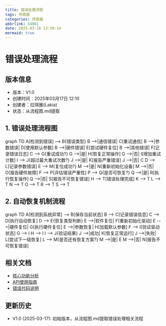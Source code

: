 ```yaml
---
title: 错误处理流程
tags: 传感器
categories: 传感器
abbrlink: 54001
date: 2025-03-16 13:50:14
mermaid: true
---
```


<script src="https://cdn.jsdelivr.net/npm/mermaid/dist/mermaid.min.js"></script>
<script>mermaid.initialize({startOnLoad:true});</script>

# 错误处理流程

## 版本信息
- 版本：V1.0
- 创建时间：2025年03月17日 12:10
- 创建者：拉琪雅(Lakia)
- 状态：从流程图.md提取

## 1. 错误处理流程图

<div class="mermaid">
graph TD
A[检测到错误] --> B{错误类型}
B -->|通信错误| C[重试通信]
B -->|参数错误| D[使用默认参数]
B -->|硬件错误| E[尝试硬件复位]
B -->|其他错误| F[记录错误日志]
C --> G{重试成功?}
G -->|是| H[恢复正常操作]
G -->|否| I[增加重试计数]
I --> J{超过最大重试次数?}
J -->|是| K[报告严重错误]
J -->|否| C
D --> L[记录参数错误]
E --> M{复位成功?}
M -->|是| N[重新初始化设备]
M -->|否| O[报告硬件故障]
F --> P[评估错误严重性]
P --> Q{是否可恢复?}
Q -->|是| R[执行恢复操作]
Q -->|否| S[报告不可恢复错误]
H --> T[错误处理完成]
K --> T
L --> T
N --> T
O --> T
R --> T
S --> T
</div>

## 2. 自动恢复机制流程

<div class="mermaid">
graph TD
A[检测到系统异常] --> B[保存当前状态]
B --> C[记录错误信息]
C --> D[执行自动恢复]
D --> E{恢复类型判断}
E -->|软件复位| F[重新初始化驱动]
E -->|硬件复位| G[执行硬件复位]
E -->|参数恢复| H[加载默认参数]
F --> I[验证驱动状态]
G --> I
H --> I
I --> J{验证结果}
J -->|成功| K[恢复正常运行]
J -->|失败| L[尝试下一级恢复]
L --> M{是否还有恢复方案?}
M -->|是| E
M -->|否| N[报告不可恢复错误]
</div>

## 相关文档
- [核心功能分析](/2025/03/16/nodic/doc/01_规划与分析/核心功能分析/)
- [API使用指南](/2025/03/16/nodic/doc/03_API文档/API使用指南/)
- [错误代码说明](/2025/03/16/nodic/doc/03_API文档/错误代码说明/)

## 更新历史
- V1.0 (2025-03-17): 初始版本，从流程图.md提取错误处理相关流程